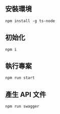 ## 安裝環境

    npm install -g ts-node

## 初始化

    npm i

## 執行專案

    npm run start

## 產生 API 文件

    npm run swagger
